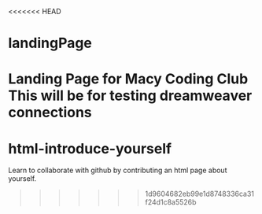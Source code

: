 <<<<<<< HEAD
# landingPage
Landing Page for Macy Coding Club
This will be for testing dreamweaver connections
=======
# html-introduce-yourself
Learn to collaborate with github by contributing an html page about yourself.
>>>>>>> 1d9604682eb99e1d8748336ca31f24d1c8a5526b
